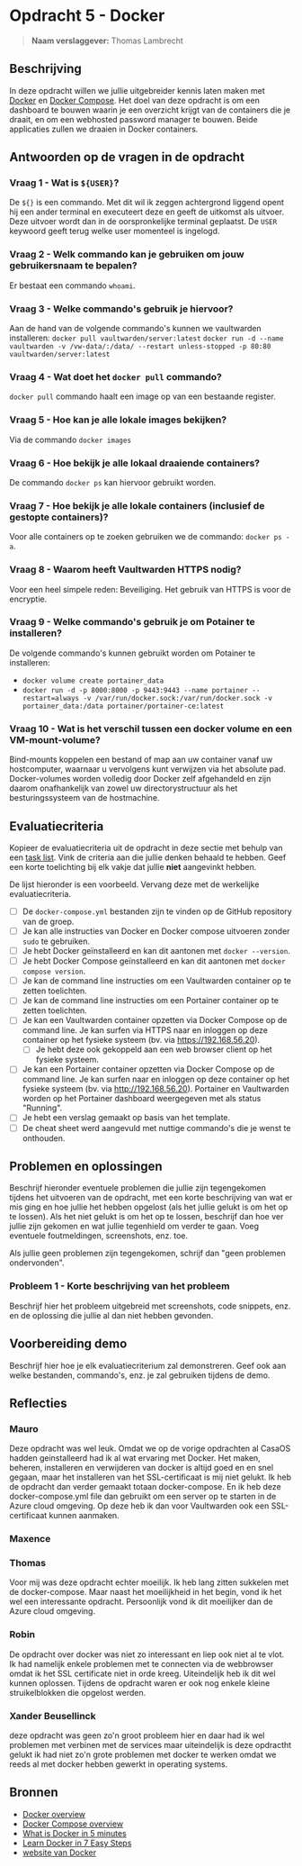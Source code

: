 # Opdracht 5 - Docker
> **Naam verslaggever:** Thomas Lambrecht

## Beschrijving
In deze opdracht willen we jullie uitgebreider kennis laten maken met [Docker](https://www.docker.com/) en [Docker Compose](https://docs.docker.com/compose/). Het doel van deze opdracht is om een dashboard te bouwen waarin je een overzicht krijgt van de containers die je draait, en om een webhosted password manager te bouwen. Beide applicaties zullen we draaien in Docker containers.

## Antwoorden op de vragen in de opdracht

### Vraag 1 - Wat is `${USER}`?

De `${}` is een commando. Met dit wil ik zeggen achtergrond liggend opent hij een ander terminal en executeert deze en geeft de uitkomst als uitvoer. Deze uitvoer wordt dan in de oorspronkelijke terminal geplaatst. De `USER` keywoord geeft terug welke user momenteel is ingelogd.   

### Vraag 2 - Welk commando kan je gebruiken om jouw gebruikersnaam te bepalen?

Er bestaat een commando `whoami`.

### Vraag 3 - Welke commando's gebruik je hiervoor?

Aan de hand van de volgende commando's kunnen we vaultwarden installeren:
`docker pull vaultwarden/server:latest`
`docker run -d --name vaultwarden -v /vw-data/:/data/ --restart unless-stopped -p 80:80 vaultwarden/server:latest`
### Vraag 4 - Wat doet het `docker pull` commando?

`docker pull` commando haalt een image op van een bestaande register.
### Vraag 5 - Hoe kan je alle lokale images bekijken?

Via de commando `docker images`
### Vraag 6 - Hoe bekijk je alle lokaal draaiende containers?

De commando `docker ps` kan hiervoor gebruikt worden.
### Vraag 7 - Hoe bekijk je alle lokale containers (inclusief de gestopte containers)?

Voor alle containers op te zoeken gebruiken we de commando: `docker ps -a`.
### Vraag 8 - Waarom heeft Vaultwarden HTTPS nodig?

Voor een heel simpele reden: Beveiliging. Het gebruik van HTTPS is voor de encryptie. 
### Vraag 9 - Welke commando's gebruik je om Potainer te installeren?

De volgende commando's kunnen gebruikt worden om Potainer te installeren:
-  `docker volume create portainer_data`
- `docker run -d -p 8000:8000 -p 9443:9443 --name portainer --restart=always -v /var/run/docker.sock:/var/run/docker.sock -v portainer_data:/data portainer/portainer-ce:latest`
### Vraag 10 - Wat is het verschil tussen een docker volume en een VM-mount-volume?

Bind-mounts koppelen een bestand of map aan uw container vanaf uw hostcomputer, waarnaar u vervolgens kunt verwijzen via het absolute pad. Docker-volumes worden volledig door Docker zelf afgehandeld en zijn daarom onafhankelijk van zowel uw directorystructuur als het besturingssysteem van de hostmachine.

## Evaluatiecriteria

Kopieer de evaluatiecriteria uit de opdracht in deze sectie met behulp van een [task list](https://docs.github.com/en/get-started/writing-on-github/getting-started-with-writing-and-formatting-on-github/basic-writing-and-formatting-syntax#task-lists). Vink de criteria aan die jullie denken behaald te hebben. Geef een korte toelichting bij elk vakje dat jullie **niet** aangevinkt hebben.

De lijst hieronder is een voorbeeld. Vervang deze met de werkelijke evaluatiecriteria.

- [ ] De `docker-compose.yml` bestanden zijn te vinden op de GitHub repository van de groep.
- [ ] Je kan alle instructies van Docker en Docker compose uitvoeren zonder `sudo` te gebruiken.
- [ ] Je hebt Docker geïnstalleerd en kan dit aantonen met `docker --version`.
- [ ] Je hebt Docker Compose geïnstalleerd en kan dit aantonen met `docker compose version`.
- [ ] Je kan de command line instructies om een Vaultwarden container op te zetten toelichten.
- [ ] Je kan de command line instructies om een Portainer container op te zetten toelichten.
- [ ] Je kan een Vaultwarden container opzetten via Docker Compose op de command line. Je kan surfen via HTTPS naar en inloggen op deze container op het fysieke systeem (bv. via <https://192.168.56.20>).
  - [ ] Je hebt deze ook gekoppeld aan een web browser client op het fysieke systeem.
- [ ] Je kan een Portainer container opzetten via Docker Compose op de command line. Je kan surfen naar en inloggen op deze container op het fysieke systeem (bv. via <http://192.168.56.20>). Portainer en Vaultwarden worden op het Portainer dashboard weergegeven met als status "Running".
- [ ] Je hebt een verslag gemaakt op basis van het template.
- [ ] De cheat sheet werd aangevuld met nuttige commando's die je wenst te onthouden.

## Problemen en oplossingen

Beschrijf hieronder eventuele problemen die jullie zijn tegengekomen tijdens het uitvoeren van de opdracht, met een korte beschrijving van wat er mis ging en hoe jullie het hebben opgelost (als het jullie gelukt is om het op te lossen). Als het niet gelukt is om het op te lossen, beschrijf dan hoe ver jullie zijn gekomen en wat jullie tegenhield om verder te gaan. Voeg eventuele foutmeldingen, screenshots, enz. toe.

Als jullie geen problemen zijn tegengekomen, schrijf dan "geen problemen ondervonden".

### Probleem 1 - Korte beschrijving van het probleem

Beschrijf hier het probleem uitgebreid met screenshots, code snippets, enz. en de oplossing die jullie al dan niet hebben gevonden.

## Voorbereiding demo

Beschrijf hier hoe je elk evaluatiecriterium zal demonstreren. Geef ook aan welke bestanden, commando's, enz. je zal gebruiken tijdens de demo.

## Reflecties

### Mauro
Deze opdracht was wel leuk. Omdat we op de vorige opdrachten al CasaOS hadden geinstalleerd had ik al wat ervaring met Docker. Het maken, beheren, installeren en verwijderen van docker is altijd goed en en snel gegaan, maar het installeren van het SSL-certificaat is mij niet gelukt. Ik heb de opdracht dan verder gemaakt totaan docker-compose. En ik heb deze docker-compose.yml file dan gebruikt om een server op te starten in de Azure cloud omgeving. Op deze heb ik dan voor Vaultwarden ook een SSL-certificaat kunnen aanmaken. 

### Maxence


### Thomas

Voor mij was deze opdracht echter moeilijk. Ik heb lang zitten sukkelen met de docker-compose. Maar naast het moeilijkheid in het begin, vond ik het wel een interessante opdracht. Persoonlijk vond ik dit moeilijker dan de Azure cloud omgeving.

### Robin

De opdracht over docker was niet zo interessant en liep ook niet al te vlot. Ik had namelijk enkele problemen met te connecten via de webbrowser omdat ik het SSL certificate niet in orde kreeg. Uiteindelijk heb ik dit wel kunnen oplossen. Tijdens de opdracht waren er ook nog enkele kleine struikelblokken die opgelost werden.

### Xander Beusellinck

deze opdracht was geen zo'n groot probleem hier en daar had ik wel problemen met verbinen met de services maar uiteindelijk is deze opdractht gelukt ik had niet zo'n grote problemen met docker te werken omdat we reeds al met docker hebben gewerkt in operating systems. 

## Bronnen

- [Docker overview](https://docs.docker.com/get-started/overview/)
- [Docker Compose overview](https://docs.docker.com/compose/)
- [What is Docker in 5 minutes](https://www.youtube.com/watch?v=_dfLOzuIg2o)
- [Learn Docker in 7 Easy Steps](https://www.youtube.com/watch?v=gAkwW2tuIqE)
- [website van Docker](https://docs.docker.com/engine/install/#server) 